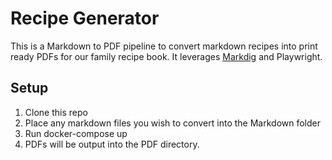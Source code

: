 # Recipe Generator
This is a Markdown to PDF pipeline to convert markdown recipes into print ready PDFs for our family recipe book. It leverages [Markdig](https://github.com/xoofx/markdig) and Playwright. 

## Setup
1. Clone this repo
1. Place any markdown files you wish to convert into the Markdown folder
1. Run docker-compose up 
1. PDFs will be output into the PDF directory. 